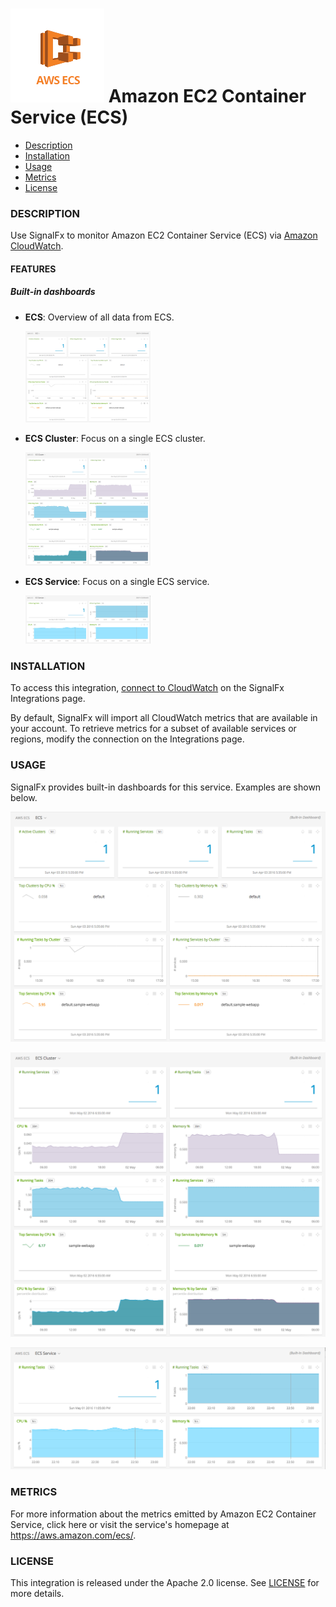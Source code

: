 # ![](./img/integration_awsecs.png) Amazon EC2 Container Service (ECS)

- [Description](#description)
- [Installation](#installation)
- [Usage](#usage)
- [Metrics](#metrics)
- [License](#license)

### DESCRIPTION

Use SignalFx to monitor Amazon EC2 Container Service (ECS) via [Amazon CloudWatch](https://github.com/signalfx/integrations/tree/master/aws)[](sfx_link:aws). 

#### FEATURES

##### Built-in dashboards

- **ECS**: Overview of all data from ECS.
  
  [<img src='./img/dashboard_ecs_overview.png' width=200px>](./img/dashboard_ecs_overview.png)

- **ECS Cluster**: Focus on a single ECS cluster.
  
  [<img src='./img/dashboard_ecs_cluster.png' width=200px>](./img/dashboard_ecs_cluster.png)
  
- **ECS Service**: Focus on a single ECS service.
  
  [<img src='./img/dashboard_ecs_service.png' width=200px>](./img/dashboard_ecs_service.png)

### INSTALLATION

To access this integration, [connect to CloudWatch](https://github.com/signalfx/integrations/tree/master/aws)[](sfx_link:aws) on the SignalFx Integrations page. 

By default, SignalFx will import all CloudWatch metrics that are available in your account. To retrieve metrics for a subset of available services or regions, modify the connection on the Integrations page. 

### USAGE

SignalFx provides built-in dashboards for this service. Examples are shown below. 

![](./img/dashboard_ecs_overview.png)

![](./img/dashboard_ecs_cluster.png)

![](./img/dashboard_ecs_service.png)

### METRICS

For more information about the metrics emitted by Amazon EC2 Container Service, click here or visit the service's homepage at https://aws.amazon.com/ecs/.

### LICENSE

This integration is released under the Apache 2.0 license. See [LICENSE](./LICENSE) for more details.
